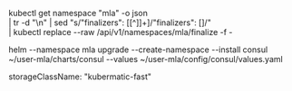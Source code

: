 kubectl get namespace "mla" -o json \
  | tr -d "\n" | sed "s/\"finalizers\": \[[^]]\+\]/\"finalizers\": []/" \
  | kubectl replace --raw /api/v1/namespaces/mla/finalize -f -

helm --namespace mla upgrade --create-namespace --install consul ~/user-mla/charts/consul --values ~/user-mla/config/consul/values.yaml  

storageClassName: "kubermatic-fast"